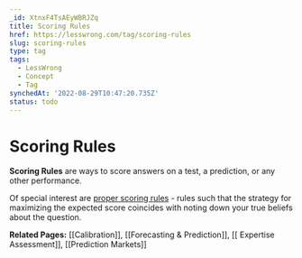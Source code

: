 ```yaml
---
_id: XtnxF4TsAEyWBRJZq
title: Scoring Rules
href: https://lesswrong.com/tag/scoring-rules
slug: scoring-rules
type: tag
tags:
  - LessWrong
  - Concept
  - Tag
synchedAt: '2022-08-29T10:47:20.735Z'
status: todo
---
```


# Scoring Rules

**Scoring Rules** are ways to score answers on a test, a prediction, or any other performance.

Of special interest are [proper scoring rules](https://en.wikipedia.org/wiki/Scoring_rule#Proper_scoring_rules) \- rules such that the strategy for maximizing the expected score coincides with noting down your true beliefs about the question.

**Related Pages:** [[Calibration]], [[Forecasting & Prediction]], [[ Expertise Assessment]], [[Prediction Markets]]
